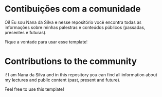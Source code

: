 # Contibuições com a comunidade

Oi! Eu sou Nana da Silva e nesse repositório você encontra todas as informações sobre minhas palestras e conteúdos públicos (passadas, presentes e futuras).

Fique a vontade para usar esse template!

# Contributions to the community

i! I am Nana da Silva and in this repository you can find all information about my lectures and public content (past, present and future).

Feel free to use this template!
